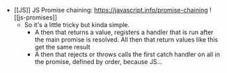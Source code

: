 - [[JS]] JS Promise chaining: https://javascript.info/promise-chaining ![[js-promises]]
    - So it's a little tricky but kinda simple.
        - A then that returns a value, registers a handler that is run after the main promise is resolved. All then that return values like this get the same result
        - A then that rejects or throws calls the first catch handler on all in the promise, defined by order, because JS...
